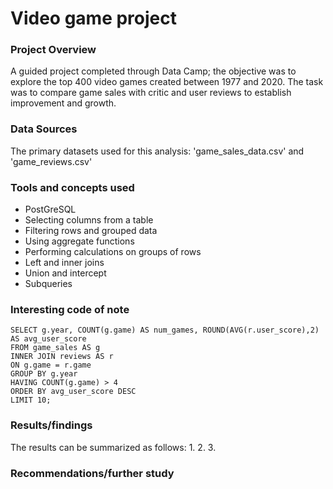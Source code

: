 # Video game project

### Project Overview
A guided project completed through Data Camp; the objective was to explore the top 400 video games created between 1977 and 2020. The task was to compare game sales with critic and user reviews to establish improvement and growth.

### Data Sources
The primary datasets used for this analysis: 'game_sales_data.csv' and 'game_reviews.csv'

### Tools and concepts used
- PostGreSQL
- Selecting columns from a table
- Filtering rows and grouped data
- Using aggregate functions
- Performing calculations on groups of rows
- Left and inner joins
- Union and intercept
- Subqueries

### Interesting code of note
```PostGreSQL:
SELECT g.year, COUNT(g.game) AS num_games, ROUND(AVG(r.user_score),2) AS avg_user_score
FROM game_sales AS g
INNER JOIN reviews AS r
ON g.game = r.game
GROUP BY g.year
HAVING COUNT(g.game) > 4
ORDER BY avg_user_score DESC
LIMIT 10;
```

### Results/findings
The results can be summarized as follows:
1.
2.
3.

### Recommendations/further study

